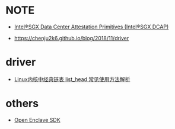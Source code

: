  # NOTE
 * [Intel®SGX Data Center Attestation Primitives (Intel®SGX DCAP)  ](https://download.01.org/intel-sgx/dcap-1.1/linux/docs/Intel_SGX_DCAP_ECDSA_Orientation.pdf)

 * https://chenju2k6.github.io/blog/2018/11/driver


 # driver

 * [Linux内核中经典链表 list_head 常见使用方法解析](https://blog.csdn.net/wanshilun/article/details/79747710)


 # others

 * [Open Enclave SDK](https://github.com/openenclave/openenclave)